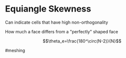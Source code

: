 # Equiangle Skewness
Can indicate cells that have high non-orthogonality

How much a face differs from a "perfectly" shaped face

$$\theta_e=\frac{180^\circ(N-2)}{N}$$


#meshing